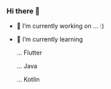### Hi there 👋

- 🔭 I’m currently working on ... :)


- 🌱 I’m currently learning


    ... Flutter 


    ... Java


    ... Kotlin

